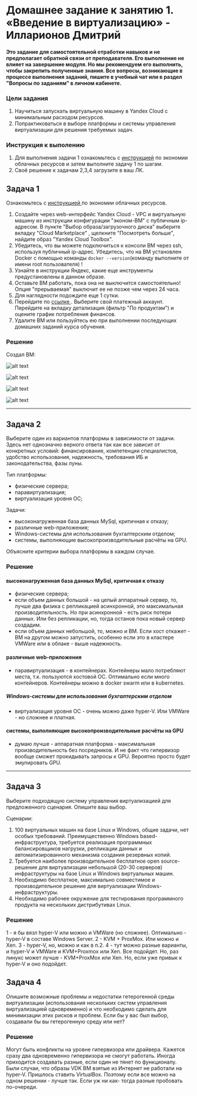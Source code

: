 
# Домашнее задание к занятию 1.  «Введение в виртуализацию» - Илларионов Дмитрий

#### Это задание для самостоятельной отработки навыков и не предполагает обратной связи от преподавателя. Его выполнение не влияет на завершение модуля. Но мы рекомендуем его выполнить, чтобы закрепить полученные знания.  Все вопросы, возникающие в процессе выполнения заданий, пишите в учебный чат или в раздел "Вопросы по заданиям" в личном кабинете.

### Цели задания
1. Научиться запускать виртуальную машину в Yandex Cloud с минимальным расходом ресурсов.
2. Попрактиковаться в выборе платформы  и системы управления виртуализации для решения требуемых задач.

### Инструкция к выполению

1. Для выполнения задачи 1 ознакомьтесь с [инструкцией](https://github.com/netology-code/devops-materials/blob/master/cloudwork.MD) по экономии облачных ресурсов и затем выполните задачу 1 по шагам.
2. Своё решение к задачам 2,3,4 загрузите  в ваш ЛК.
   
## Задача 1

Ознакомьтесь с [инструкцией ](https://github.com/netology-code/devops-materials/blob/master/cloudwork.MD) по экономии облачных ресурсов.


1. Создайте через web-интерфейс Yandex Cloud - VPC и виртуальную машину из инструкции конфигурации "эконом-ВМ" с публичным ip-адресом. В пункте "Выбор образа/загрузочного диска" выберите вкладку "Cloud Marketplace" , щелкните "Посмотреть больше", найдите образ "Yandex Cloud Toolbox".
2. Убедитесь, что вы можете подключиться к консоли ВМ через ssh, используя публичный ip-адрес. Убедитесь, что на ВМ установлен Docker с помощью команды ```docker --version```(команду выполните от имени root пользователя) !
3. Узнайте в инструкции Яндекс, какие еще инструменты предустановлены в данном образе.
4. Оставьте ВМ работать, пока она не выключится самостоятельно! Опция "прерываемая" выключит ее не позже чем через 24 часа. 
5. Для наглядности подождите еще 1 сутки.
6. Перейдите по [ссылке ](https://console.cloud.yandex.ru/billing?section=accounts). Выберите свой платежный аккаунт. Перейдите на вкладку детализация (фильтр "По продуктам") и оцените график потребления финансов.
7. Удалите ВМ или пользуйтесь ею при выполнении последующих домашних заданий курса обучения.

### Решение


Создал ВМ:

![alt text](image.png)

![alt text](image-1.png)

![alt text](image-2.png)

![alt text](image-3.png)


---


## Задача 2

Выберите один из вариантов платформы в зависимости от задачи. Здесь нет однозначно верного ответа так как все зависит от конкретных условий: финансирование, компетенции специалистов, удобство использования, надежность, требования ИБ и законодательства, фазы луны.

Тип платформы:

- физические сервера;
- паравиртуализация;
- виртуализация уровня ОС;

Задачи:

- высоконагруженная база данных MySql, критичная к отказу;
- различные web-приложения;
- Windows-системы для использования бухгалтерским отделом;
- системы, выполняющие высокопроизводительные расчёты на GPU.

Объясните критерии выбора платформы в каждом случае.

### Решение


#### высоконагруженная база данных MySql, критичная к отказу

- физические сервера;
- если объем данных большой - на целый аппаратный сервер, то, лучше два физика с репликацией асинхронной, это максимальная производительность. Но при асинхронной - есть риск потери данных. Или без репликации, но, тогда останов пока новый сервер создадим.
- если объем данных небольшой, то, можно и ВМ. Если хост откажет - ВМ на другом можно запустить, особенно если это в кластере VMWare или в облаке - выше надежность.


#### различные web-приложения

- паравиртуализация - в контейнерах.
Контейнеры мало потребляют места, т.к. пользуются хостовой ОС.
Оптимально если много контейнеров.
Контейнеры можно в docker swarm или в kubernetes.

##### Windows-системы для использования бухгалтерским отделом
- виртуализация уровня ОС - очень можно даже hyper-V. Или VMWare - но сложнее и платная.

#### системы, выполняющие высокопроизводительные расчёты на GPU

- думаю лучше - аппаратная платформа - максимальная производительность без посредников.
И не факт что гипервизор вообще сможет прокидывать запросы к GPU. Вероятно просто будет эмулировать GPU.


----

## Задача 3

Выберите подходящую систему управления виртуализацией для предложенного сценария. Опишите ваш выбор.

Сценарии:

1. 100 виртуальных машин на базе Linux и Windows, общие задачи, нет особых требований. Преимущественно Windows based-инфраструктура, требуется реализация программных балансировщиков нагрузки, репликации данных и автоматизированного механизма создания резервных копий.
2. Требуется наиболее производительное бесплатное open source-решение для виртуализации небольшой (20-30 серверов) инфраструктуры на базе Linux и Windows виртуальных машин.
3. Необходимо бесплатное, максимально совместимое и производительное решение для виртуализации Windows-инфраструктуры.
4. Необходимо рабочее окружение для тестирования программного продукта на нескольких дистрибутивах Linux.

### Решение

1 - я бы вязл hyper-V или можно и VMWare (но сложнее). Оптимально - hyper-V в составе Windows Server.
2 - KVM + ProxMox. Или можно и Xen.
3 - hyper-V, но, можно и как в п.2.
4 - тут можно разные варианты, и hyper-V и VMWare и KVM+Proxmox или Xen. Все подойдет. Но, раз линукс может лучше - KVM+ProxMox или Xen. Но, если уже привык к hyper-V и оно подойдет.


## Задача 4

Опишите возможные проблемы и недостатки гетерогенной среды виртуализации (использования нескольких систем управления виртуализацией одновременно) и что необходимо сделать для минимизации этих рисков и проблем. Если бы у вас был выбор, создавали бы вы гетерогенную среду или нет?

### Решение

Могут быть конфликты на уровне гипервизора или драйвера.
Кажется сразу два одновременно гипервизора не смогут работать.
Иногда приходится создавать разные, если один не тянет по функционалу. 
Были случаи, что образы VDK ВМ взятые из Интернет не работали на hyper-V.
Пришлось ставить VirtualBox.
Поэтому если все можно на одном решении - лучше так. Если уж ни как- тогда разные пробовать по-очереди.

